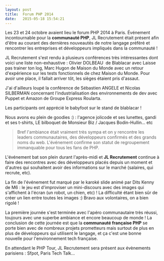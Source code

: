 ```yaml
---
layout: post
title:  Forum PHP 2014
date:   2015-05-18 15:54:21
---
```


Les 23 et 24 octobre avaient lieu le forum PHP 2014 à Paris. Événement incontournable pour la <strong>communauté PHP</strong>, JL Recrutement était présent afin d'être au courant des dernières nouveautés de notre langage préféré et rencontrer les entreprises et développeurs impliqués dans la communauté !

JL Recrutement s'est rendu à plusieurs conférences très intéressantes dont voici une liste non-exhaustive : Olivier DOLBEAU  de Blablacar avec Laisse pas trainer ton log, Marc Hugon de Maison du Monde avec un retour d'expérience sur les tests fonctionnels</a> de chez Maison du Monde. Pour avoir une place, il fallait arriver tôt, les sièges étaient pris d'assaut. 

J'ai d'ailleurs loupé la conférence de Sébastien ANGELE et Nicolas SILBERMAN concernant l'industrialisation des environnements de dev avec Puppet et Amazon de Groupe Express Roularta.

Les participants ont apprécié le babyfoot sur le stand de blablacar !

Nous avons eu plein de goodies :) : l'agence jolicode et ses lunettes, gandi et ses t-shirts, LE bilboquet de Monsieur Biz / Jacques Bodin-Hullin... etc

> Bref l'ambiance était vraiment très sympa et on y rencontre les leaders communautaires, des développeurs confirmés et des grands noms du web. L'événement confirme son statut de regroupement immanquable pour tous les fans de PHP.

L'événement bat son plein durant l'après-midi et <strong>JL Recrutement</strong> continue à faire des rencontres avec des développeurs placés depuis un moment et d'autres qui souhaitent avoir des informations sur le marché (salaires, qui recrute, etc).

La fin de l'événement fut marqué par le karoké slide animé par Dits Kenny de M6 : le jeu est d'improviser un mini-discours avec des images qui s'affichent à l'écran (un robot, un chien, etc) ! La difficulté étant bien sûr de créer un lien entre toutes les images :) Bravo aux volontaires, on a bien rigolé !

La première journée s'est terminée avec l'apéro communautaire très réussi, toujours avec une superbe ambiance et encore beaucoup de monde !
La conclusion de cette journée est que la <strong>communauté française PHP</strong> se porte bien avec de nombreux projets prometteurs mais surtout de plus en plus de développeurs qui utilisent le langage, et ça c'est une bonne nouvelle pour l'environnement tech française.

En attendant le PHP Tour, JL Recrutement sera présent aux évènements parisiens : Sfpot, Paris Tech Talk...


